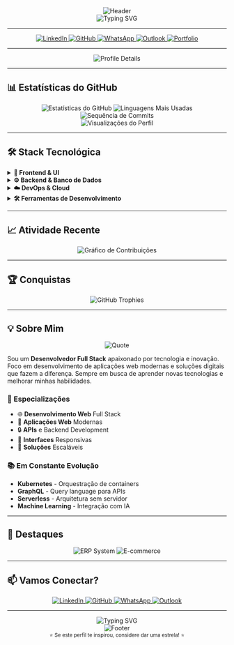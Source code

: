<div align="center">
  <img src="https://capsule-render.vercel.app/api?type=waving&color=2E3440&height=200&section=header&text=Ivo%20Braatz&fontSize=60&fontAlignY=35&desc=Full%20Stack%20Developer%20|%20Web%20Developer&descAlignY=55&descAlign=50&animation=twinkling" alt="Header" />
</div>

<div align="center">
  <img src="https://readme-typing-svg.vercel.app/?lines=Desenvolvedor%20Full%20Stack;Desenvolvedor%20Web;Apaixonado%20por%20Tecnologia&center=true&width=600&height=60&color=5E81AC&size=28&font=JetBrains%20Mono&weight=600" alt="Typing SVG" />
</div>

---

<div align="center">
  <a href="https://www.linkedin.com/in/ivobraatz/">
    <img src="https://img.shields.io/badge/LinkedIn-0077B5?style=for-the-badge&logo=linkedin&logoColor=white&labelColor=2E3440" alt="LinkedIn">
  </a>
  <a href="https://github.com/ivobraatz">
    <img src="https://img.shields.io/badge/GitHub-181717?style=for-the-badge&logo=github&logoColor=white&labelColor=2E3440" alt="GitHub">
  </a>
  <a href="https://wa.me/5511999999999">
    <img src="https://img.shields.io/badge/WhatsApp-25D366?style=for-the-badge&logo=whatsapp&logoColor=white&labelColor=2E3440" alt="WhatsApp">
  </a>
  <a href="mailto:ivo@outlook.com">
    <img src="https://img.shields.io/badge/Outlook-0078D4?style=for-the-badge&logo=microsoft-outlook&logoColor=white&labelColor=2E3440" alt="Outlook">
  </a>
  <a href="https://ivobraatz.github.io">
    <img src="https://img.shields.io/badge/Portfolio-2E3440?style=for-the-badge&logo=About.me&logoColor=white&labelColor=5E81AC" alt="Portfolio">
  </a>
</div>

---

<div align="center">
  <img src="https://github-profile-summary-cards.vercel.app/api/cards/profile-details?username=ivobraatz&theme=github_dark&hide_border=true&bg_color=0D1117&title_color=5E81AC&text_color=D8DEE9&icon_color=BF616A&ring_color=5E81AC" alt="Profile Details" />
</div>

---

## 📊 **Estatísticas do GitHub**

<div align="center">
  <img src="https://github-readme-stats.vercel.app/api?username=ivobraatz&show_icons=true&theme=github_dark&hide_border=true&bg_color=0D1117&title_color=5E81AC&icon_color=BF616A&text_color=D8DEE9&count_private=true&include_all_commits=true&card_width=400" alt="Estatísticas do GitHub" />
  
  <img src="https://github-readme-stats.vercel.app/api/top-langs/?username=ivobraatz&layout=compact&theme=github_dark&hide_border=true&bg_color=0D1117&title_color=5E81AC&text_color=D8DEE9&count_private=false&exclude_repo=ivobraatz.github.io&langs_count=6&card_width=400" alt="Linguagens Mais Usadas" />
</div>

<div align="center">
  <img src="https://github-readme-streak-stats.herokuapp.com/?user=ivobraatz&theme=github_dark&hide_border=true&background=0D1117&stroke=2E3440&ring=5E81AC&fire=BF616A&currStreakNum=D8DEE9&currStreakLabel=D8DEE9&sideNums=D8DEE9&sideLabels=D8DEE9&dates=5E81AC&card_width=400" alt="Sequência de Commits" />
</div>

<div align="center">
  <img src="https://komarev.com/ghpvc/?username=ivobraatz&color=5E81AC&style=for-the-badge&label=VISUALIZAÇÕES&labelColor=2E3440" alt="Visualizações do Perfil" />
</div>

---

## 🛠️ **Stack Tecnológica**

<details>
<summary><b>🔧 Frontend & UI</b></summary>
<br>

<div align="center">
  <img src="https://img.shields.io/badge/HTML5-E34F26?style=for-the-badge&logo=html5&logoColor=white&labelColor=2E3440" alt="HTML5">
  <img src="https://img.shields.io/badge/CSS3-1572B6?style=for-the-badge&logo=css3&logoColor=white&labelColor=2E3440" alt="CSS3">
  <img src="https://img.shields.io/badge/Sass-CC6699?style=for-the-badge&logo=sass&logoColor=white&labelColor=2E3440" alt="SASS">
  <img src="https://img.shields.io/badge/JavaScript-F7DF1E?style=for-the-badge&logo=javascript&logoColor=black&labelColor=2E3440" alt="JavaScript">
  <img src="https://img.shields.io/badge/TypeScript-007ACC?style=for-the-badge&logo=typescript&logoColor=white&labelColor=2E3440" alt="TypeScript">
  <img src="https://img.shields.io/badge/React-20232A?style=for-the-badge&logo=react&logoColor=61DAFB&labelColor=2E3440" alt="React">
  <img src="https://img.shields.io/badge/Vue.js-35495E?style=for-the-badge&logo=vue.js&logoColor=4FC08D&labelColor=2E3440" alt="Vue.js">
</div>

</details>

<details>
<summary><b>⚙️ Backend & Banco de Dados</b></summary>
<br>

<div align="center">
  <img src="https://img.shields.io/badge/Node.js-43853D?style=for-the-badge&logo=node.js&logoColor=white&labelColor=2E3440" alt="Node.js">
  <img src="https://img.shields.io/badge/NestJS-E0234E?style=for-the-badge&logo=nestjs&logoColor=white&labelColor=2E3440" alt="NestJS">
  <img src="https://img.shields.io/badge/C%23-239120?style=for-the-badge&logo=c-sharp&logoColor=white&labelColor=2E3440" alt="C#">
  <img src="https://img.shields.io/badge/Microsoft_SQL_Server-CC2927?style=for-the-badge&logo=microsoft-sql-server&logoColor=white&labelColor=2E3440" alt="SQL Server">
  <img src="https://img.shields.io/badge/MongoDB-4EA94B?style=for-the-badge&logo=mongodb&logoColor=white&labelColor=2E3440" alt="MongoDB">
</div>

</details>

<details>
<summary><b>☁️ DevOps & Cloud</b></summary>
<br>

<div align="center">
  <img src="https://img.shields.io/badge/Docker-2496ED?style=for-the-badge&logo=docker&logoColor=white&labelColor=2E3440" alt="Docker">
  <img src="https://img.shields.io/badge/AWS-232F3E?style=for-the-badge&logo=amazon-aws&logoColor=white&labelColor=2E3440" alt="AWS">
  <img src="https://img.shields.io/badge/VMware-607078?style=for-the-badge&logo=vmware&logoColor=white&labelColor=2E3440" alt="VMware">
  <img src="https://img.shields.io/badge/Railway-0B0D0E?style=for-the-badge&logo=railway&logoColor=white&labelColor=2E3440" alt="Railway">
  <img src="https://img.shields.io/badge/Git-F05032?style=for-the-badge&logo=git&logoColor=white&labelColor=2E3440" alt="Git">
  <img src="https://img.shields.io/badge/GitHub-181717?style=for-the-badge&logo=github&logoColor=white&labelColor=2E3440" alt="GitHub">
</div>

</details>

<details>
<summary><b>🛠️ Ferramentas de Desenvolvimento</b></summary>
<br>

<div align="center">
  <img src="https://img.shields.io/badge/VS_Code-007ACC?style=for-the-badge&logo=visual-studio-code&logoColor=white&labelColor=2E3440" alt="VS Code">
  <img src="https://img.shields.io/badge/Postman-FF6C37?style=for-the-badge&logo=postman&logoColor=white&labelColor=2E3440" alt="Postman">
  <img src="https://img.shields.io/badge/Swagger-85EA2D?style=for-the-badge&logo=swagger&logoColor=black&labelColor=2E3440" alt="Swagger">
  <img src="https://img.shields.io/badge/Notion-000000?style=for-the-badge&logo=notion&logoColor=white&labelColor=2E3440" alt="Notion">
</div>

</details>

---

## 📈 **Atividade Recente**

<div align="center">
  <img src="https://github-readme-activity-graph.vercel.app/graph?username=ivobraatz&theme=github_dark&hide_border=true&bg_color=0D1117&color=2E3440&line=5E81AC&point=D8DEE9&area=true&area_color=5E81AC&area_alpha=0.1&custom_title=Atividade%20Recente" alt="Gráfico de Contribuições" />
</div>

---

## 🏆 **Conquistas**

<div align="center">
  <img src="https://github-profile-trophy.vercel.app/?username=ivobraatz&theme=github_dark&no-frame=true&no-bg=true&margin-w=4&row=2&column=4&title=Conquistas&rank=SECRET,SSS,SS,S,AAA&title=Conquistas" alt="GitHub Trophies" />
</div>

---

## 💡 **Sobre Mim**

<div align="center">
  <img src="https://quotes-github-readme.vercel.app/api?type=horizontal&theme=github_dark&quote=Desenvolvedor%20apaixonado%20por%20criar%20soluções%20inovadoras%20e%20experiências%20digitais%20excepcionais&author=Ivo%20Braatz" alt="Quote" />
</div>

Sou um **Desenvolvedor Full Stack** apaixonado por tecnologia e inovação. Foco em desenvolvimento de aplicações web modernas e soluções digitais que fazem a diferença. Sempre em busca de aprender novas tecnologias e melhorar minhas habilidades.

### **🎯 Especializações**
- 🌐 **Desenvolvimento Web** Full Stack
- 📱 **Aplicações Web** Modernas
- 🔒 **APIs** e Backend Development
- 🎨 **Interfaces** Responsivas
- 🚀 **Soluções** Escaláveis

### **📚 Em Constante Evolução**
- **Kubernetes** - Orquestração de containers
- **GraphQL** - Query language para APIs
- **Serverless** - Arquitetura sem servidor
- **Machine Learning** - Integração com IA

---

## 🌟 **Destaques**

<div align="center">
  <img src="https://github-readme-stats.vercel.app/api/pin/?username=ivobraatz&repo=erp-system&theme=github_dark&hide_border=true&bg_color=0D1117&title_color=5E81AC&text_color=D8DEE9" alt="ERP System" />
  <img src="https://github-readme-stats.vercel.app/api/pin/?username=ivobraatz&repo=ecommerce&theme=github_dark&hide_border=true&bg_color=0D1117&title_color=5E81AC&text_color=D8DEE9" alt="E-commerce" />
</div>

---

## 📫 **Vamos Conectar?**

<div align="center">
  <a href="https://www.linkedin.com/in/ivobraatz/">
    <img src="https://img.shields.io/badge/LinkedIn-0077B5?style=for-the-badge&logo=linkedin&logoColor=white&labelColor=2E3440" alt="LinkedIn">
  </a>
  <a href="https://github.com/ivobraatz">
    <img src="https://img.shields.io/badge/GitHub-181717?style=for-the-badge&logo=github&logoColor=white&labelColor=2E3440" alt="GitHub">
  </a>
  <a href="https://wa.me/5511999999999">
    <img src="https://img.shields.io/badge/WhatsApp-25D366?style=for-the-badge&logo=whatsapp&logoColor=white&labelColor=2E3440" alt="WhatsApp">
  </a>
  <a href="mailto:ivo@outlook.com">
    <img src="https://img.shields.io/badge/Outlook-0078D4?style=for-the-badge&logo=microsoft-outlook&logoColor=white&labelColor=2E3440" alt="Outlook">
  </a>
</div>

---

<div align="center">
  <img src="https://readme-typing-svg.vercel.app/?lines=Obrigado%20por%20visitar%20meu%20perfil!;Vamos%20criar%20algo%20incrível%20juntos!&center=true&width=600&height=60&color=5E81AC&size=24&font=JetBrains%20Mono&weight=600" alt="Typing SVG">
</div>

<div align="center">
  <img src="https://capsule-render.vercel.app/api?type=waving&color=2E3440&height=120&section=footer&text=Obrigado%20pela%20visita!&fontSize=30&fontAlignY=65&animation=twinkling" alt="Footer" />
</div>

<div align="center">
  <sub>⭐ Se este perfil te inspirou, considere dar uma estrela! ⭐</sub>
</div>
